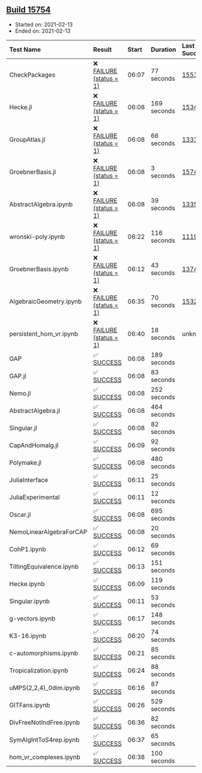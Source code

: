 ## [Build 15754](https://oscarci.mathematik.uni-kl.de/job/oscar/15754/)

* Started on: 2021-02-13
* Ended on: 2021-02-13

| Test Name    | Result | Start | Duration | Last Success | First Failure |
|:-------------|:-------|:------|:---------|:-------------|:--------------|
| CheckPackages | ❌ [FAILURE (status = 1)](https://oscarci.mathematik.uni-kl.de/job/oscar/15754/artifact/logs/build-15754/CheckPackages.log) | 06:07 | 77 seconds | [15514](https://oscarci.mathematik.uni-kl.de/job/oscar/15514/) | [15515](https://oscarci.mathematik.uni-kl.de/job/oscar/15515/) |
| Hecke.jl | ❌ [FAILURE (status = 1)](https://oscarci.mathematik.uni-kl.de/job/oscar/15754/artifact/logs/build-15754/Hecke.jl.log) | 06:08 | 169 seconds | [15344](https://oscarci.mathematik.uni-kl.de/job/oscar/15344/) | [15348](https://oscarci.mathematik.uni-kl.de/job/oscar/15348/) |
| GroupAtlas.jl | ❌ [FAILURE (status = 1)](https://oscarci.mathematik.uni-kl.de/job/oscar/15754/artifact/logs/build-15754/GroupAtlas.jl.log) | 06:08 | 66 seconds | [13311](https://oscarci.mathematik.uni-kl.de/job/oscar/13311/) | [13312](https://oscarci.mathematik.uni-kl.de/job/oscar/13312/) |
| GroebnerBasis.jl | ❌ [FAILURE (status = 1)](https://oscarci.mathematik.uni-kl.de/job/oscar/15754/artifact/logs/build-15754/GroebnerBasis.jl.log) | 06:08 | 3 seconds | [15745](https://oscarci.mathematik.uni-kl.de/job/oscar/15745/) | [15746](https://oscarci.mathematik.uni-kl.de/job/oscar/15746/) |
| AbstractAlgebra.ipynb | ❌ [FAILURE (status = 1)](https://oscarci.mathematik.uni-kl.de/job/oscar/15754/artifact/logs/build-15754/AbstractAlgebra.ipynb.log) | 06:08 | 39 seconds | [13355](https://oscarci.mathematik.uni-kl.de/job/oscar/13355/) | [13356](https://oscarci.mathematik.uni-kl.de/job/oscar/13356/) |
| wronski-poly.ipynb | ❌ [FAILURE (status = 1)](https://oscarci.mathematik.uni-kl.de/job/oscar/15754/artifact/logs/build-15754/wronski-poly.ipynb.log) | 06:22 | 116 seconds | [11192](https://oscarci.mathematik.uni-kl.de/job/oscar/11192/) | [11193](https://oscarci.mathematik.uni-kl.de/job/oscar/11193/) |
| GroebnerBasis.ipynb | ❌ [FAILURE (status = 1)](https://oscarci.mathematik.uni-kl.de/job/oscar/15754/artifact/logs/build-15754/GroebnerBasis.ipynb.log) | 06:12 | 43 seconds | [13748](https://oscarci.mathematik.uni-kl.de/job/oscar/13748/) | [13749](https://oscarci.mathematik.uni-kl.de/job/oscar/13749/) |
| AlgebraicGeometry.ipynb | ❌ [FAILURE (status = 1)](https://oscarci.mathematik.uni-kl.de/job/oscar/15754/artifact/logs/build-15754/AlgebraicGeometry.ipynb.log) | 06:35 | 70 seconds | [15322](https://oscarci.mathematik.uni-kl.de/job/oscar/15322/) | [15323](https://oscarci.mathematik.uni-kl.de/job/oscar/15323/) |
| persistent_hom_vr.ipynb | ❌ [FAILURE (status = 1)](https://oscarci.mathematik.uni-kl.de/job/oscar/15754/artifact/logs/build-15754/persistent_hom_vr.ipynb.log) | 06:40 | 18 seconds | unknown | unknown |
| GAP | ✅ [SUCCESS](https://oscarci.mathematik.uni-kl.de/job/oscar/15754/artifact/logs/build-15754/GAP.log) | 06:08 | 189 seconds |  |  |
| GAP.jl | ✅ [SUCCESS](https://oscarci.mathematik.uni-kl.de/job/oscar/15754/artifact/logs/build-15754/GAP.jl.log) | 06:08 | 83 seconds |  |  |
| Nemo.jl | ✅ [SUCCESS](https://oscarci.mathematik.uni-kl.de/job/oscar/15754/artifact/logs/build-15754/Nemo.jl.log) | 06:08 | 252 seconds |  |  |
| AbstractAlgebra.jl | ✅ [SUCCESS](https://oscarci.mathematik.uni-kl.de/job/oscar/15754/artifact/logs/build-15754/AbstractAlgebra.jl.log) | 06:08 | 464 seconds |  |  |
| Singular.jl | ✅ [SUCCESS](https://oscarci.mathematik.uni-kl.de/job/oscar/15754/artifact/logs/build-15754/Singular.jl.log) | 06:08 | 82 seconds |  |  |
| CapAndHomalg.jl | ✅ [SUCCESS](https://oscarci.mathematik.uni-kl.de/job/oscar/15754/artifact/logs/build-15754/CapAndHomalg.jl.log) | 06:09 | 92 seconds |  |  |
| Polymake.jl | ✅ [SUCCESS](https://oscarci.mathematik.uni-kl.de/job/oscar/15754/artifact/logs/build-15754/Polymake.jl.log) | 06:08 | 480 seconds |  |  |
| JuliaInterface | ✅ [SUCCESS](https://oscarci.mathematik.uni-kl.de/job/oscar/15754/artifact/logs/build-15754/JuliaInterface.log) | 06:11 | 25 seconds |  |  |
| JuliaExperimental | ✅ [SUCCESS](https://oscarci.mathematik.uni-kl.de/job/oscar/15754/artifact/logs/build-15754/JuliaExperimental.log) | 06:11 | 12 seconds |  |  |
| Oscar.jl | ✅ [SUCCESS](https://oscarci.mathematik.uni-kl.de/job/oscar/15754/artifact/logs/build-15754/Oscar.jl.log) | 06:08 | 695 seconds |  |  |
| NemoLinearAlgebraForCAP | ✅ [SUCCESS](https://oscarci.mathematik.uni-kl.de/job/oscar/15754/artifact/logs/build-15754/NemoLinearAlgebraForCAP.log) | 06:08 | 20 seconds |  |  |
| CohP1.ipynb | ✅ [SUCCESS](https://oscarci.mathematik.uni-kl.de/job/oscar/15754/artifact/logs/build-15754/CohP1.ipynb.log) | 06:12 | 69 seconds |  |  |
| TiltingEquivalence.ipynb | ✅ [SUCCESS](https://oscarci.mathematik.uni-kl.de/job/oscar/15754/artifact/logs/build-15754/TiltingEquivalence.ipynb.log) | 06:13 | 151 seconds |  |  |
| Hecke.ipynb | ✅ [SUCCESS](https://oscarci.mathematik.uni-kl.de/job/oscar/15754/artifact/logs/build-15754/Hecke.ipynb.log) | 06:09 | 119 seconds |  |  |
| Singular.ipynb | ✅ [SUCCESS](https://oscarci.mathematik.uni-kl.de/job/oscar/15754/artifact/logs/build-15754/Singular.ipynb.log) | 06:11 | 53 seconds |  |  |
| g-vectors.ipynb | ✅ [SUCCESS](https://oscarci.mathematik.uni-kl.de/job/oscar/15754/artifact/logs/build-15754/g-vectors.ipynb.log) | 06:17 | 148 seconds |  |  |
| K3-16.ipynb | ✅ [SUCCESS](https://oscarci.mathematik.uni-kl.de/job/oscar/15754/artifact/logs/build-15754/K3-16.ipynb.log) | 06:20 | 74 seconds |  |  |
| c-automorphisms.ipynb | ✅ [SUCCESS](https://oscarci.mathematik.uni-kl.de/job/oscar/15754/artifact/logs/build-15754/c-automorphisms.ipynb.log) | 06:21 | 85 seconds |  |  |
| Tropicalization.ipynb | ✅ [SUCCESS](https://oscarci.mathematik.uni-kl.de/job/oscar/15754/artifact/logs/build-15754/Tropicalization.ipynb.log) | 06:24 | 88 seconds |  |  |
| uMPS(2,2,4)_0dim.ipynb | ✅ [SUCCESS](https://oscarci.mathematik.uni-kl.de/job/oscar/15754/artifact/logs/build-15754/uMPS-2-2-4-_0dim.ipynb.log) | 06:16 | 87 seconds |  |  |
| GITFans.ipynb | ✅ [SUCCESS](https://oscarci.mathematik.uni-kl.de/job/oscar/15754/artifact/logs/build-15754/GITFans.ipynb.log) | 06:26 | 529 seconds |  |  |
| DivFreeNotIndFree.ipynb | ✅ [SUCCESS](https://oscarci.mathematik.uni-kl.de/job/oscar/15754/artifact/logs/build-15754/DivFreeNotIndFree.ipynb.log) | 06:36 | 82 seconds |  |  |
| SymAlgIntToS4rep.ipynb | ✅ [SUCCESS](https://oscarci.mathematik.uni-kl.de/job/oscar/15754/artifact/logs/build-15754/SymAlgIntToS4rep.ipynb.log) | 06:37 | 65 seconds |  |  |
| hom_vr_complexes.ipynb | ✅ [SUCCESS](https://oscarci.mathematik.uni-kl.de/job/oscar/15754/artifact/logs/build-15754/hom_vr_complexes.ipynb.log) | 06:38 | 100 seconds |  |  |
